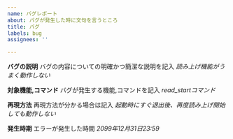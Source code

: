 ```yaml
---
name: バグレポート
about: バグが発生した時に文句を言うところ
title: バグ
labels: bug
assignees: ''

---
```


**バグの説明**
バグの内容についての明確かつ簡潔な説明を記入
_読み上げ機能がうまく動作しない_

**対象機能,コマンド**
バグが発生する機能,コマンドを記入
_read_startコマンド_

**再現方法**
再現方法が分かる場合は記入
_起動時にすぐ退出後、再度読み上げ開始しても動作しない_

**発生時期**
エラーが発生した時間
_2099年12月31日23:59_
